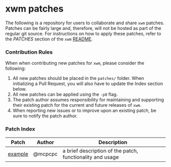 # xwm patches

The following is a repository for users to collaborate and share `xwm` patches. Patches can be fairly large and, therefore, will not be hosted as part of the regular git source.  For instructions on how to apply these patches, refer to the *PATCHES* section of the `xwm` [README](https://raw.githubusercontent.com/mcpcpc/xwm/main/README).

### Contribution Rules

When when contributing new patches for `xwm`, please consider the following:

1.   All new patches should be placed in the `patches/` folder. When initializing a Pull Request, you will also have to update the Index section below.
2.   All new patches can be applied using the `-p0` flag.
3.   The patch author assumes responsibility for maintaining and supporting their existing patch for the current and future releases of `xwm`.
4.   When reporting new issues or to improve upon an existing patch, be sure to notify the patch author.

### Patch Index

| Patch | Author | Description |
|-|-|-|
| [example](patches/example.patch) | @mcpcpc | a brief description of the patch, functionality and usage |
